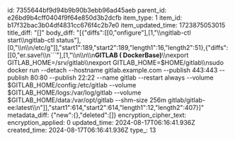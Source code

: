 id: 7355644bf9d94b9b90b3ebb96ad45aeb
parent_id: e26bd9b4cff0404f9f64e850d3b2dcfb
item_type: 1
item_id: b17f32bac3b04df4831cc676f4c2b7e0
item_updated_time: 1723875053015
title_diff: "[]"
body_diff: "[{\"diffs\":[[0,\"onfigure\"],[1,\"\\\ngitlab-ctl start\\\ngitlab-ctl status\"],[0,\"\\\n\\\n/etc/g\"]],\"start1\":189,\"start2\":189,\"length1\":16,\"length2\":51},{\"diffs\":[[0,\"er.save!\\\n```\"],[1,\"\\\n\\\n\\\n**GITLAB  ( DockerBase)**\\\nexport GITLAB_HOME=/srv/gitlab\\\nexport GITLAB_HOME=$HOME/gitlab\\\nsudo docker run --detach --hostname gitlab.example.com --publish 443:443 --publish 80:80 --publish 22:22 --name gitlab --restart always --volume $GITLAB_HOME/config:/etc/gitlab --volume $GITLAB_HOME/logs:/var/log/gitlab --volume $GITLAB_HOME/data:/var/opt/gitlab --shm-size 256m gitlab/gitlab-ee:latest\\\n\"]],\"start1\":614,\"start2\":614,\"length1\":12,\"length2\":407}]"
metadata_diff: {"new":{},"deleted":[]}
encryption_cipher_text: 
encryption_applied: 0
updated_time: 2024-08-17T06:16:41.936Z
created_time: 2024-08-17T06:16:41.936Z
type_: 13